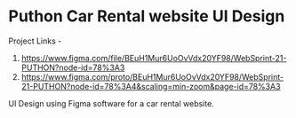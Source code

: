 # Puthon Car Rental website UI Design
Project Links -
1. https://www.figma.com/file/BEuH1Mur6UoOvVdx20YF98/WebSprint-21-PUTHON?node-id=78%3A3
2. https://www.figma.com/proto/BEuH1Mur6UoOvVdx20YF98/WebSprint-21-PUTHON?node-id=78%3A4&scaling=min-zoom&page-id=78%3A3

UI Design using Figma software for a car rental website.

